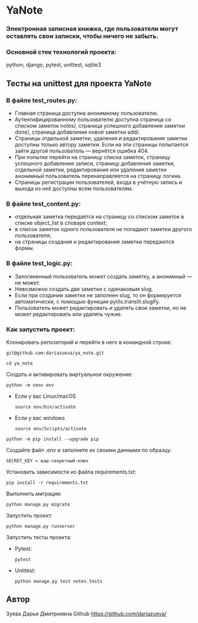 # YaNote
### Электронная записная книжка, где пользователи могут оставлять свои записки, чтобы ничего не забыть.

### Основной стек технологий проекта:

python, django, pytest, unittest, sqlite3

## Тесты на unittest для проекта YaNote

### В файле test_routes.py:
* Главная страница доступна анонимному пользователю.
* Аутентифицированному пользователю доступна страница со списком заметок notes/, страница
успешного добавления заметки done/, страница добавления новой заметки add/.
* Страницы отдельной заметки, удаления и редактирования заметки доступны только автору
заметки. Если на эти страницы попытается зайти другой пользователь — вернётся ошибка 404.
* При попытке перейти на страницу списка заметок, страницу успешного добавления записи,
страницу добавления заметки, отдельной заметки, редактирования или удаления заметки
анонимный пользователь перенаправляется на страницу логина.
* Страницы регистрации пользователей, входа в учётную запись и выхода из неё доступны всем
пользователям.

### В файле test_content.py:
* отдельная заметка передаётся на страницу со списком заметок в списке object_list в
словаре context;
* в список заметок одного пользователя не попадают заметки другого пользователя;
* на страницы создания и редактирования заметки передаются формы.

### В файле test_logic.py:
* Залогиненный пользователь может создать заметку, а анонимный — не может.
* Невозможно создать две заметки с одинаковым slug.
* Если при создании заметки не заполнен slug, то он формируется автоматически, с помощью
функции pytils.translit.slugify.
* Пользователь может редактировать и удалять свои заметки, но не может редактировать или
удалять чужие.

### Как запустить проект:

Клонировать репозиторий и перейти в него в командной строке:

```
git@github.com:dariazueva/ya_note.git
```

```
cd ya_note
```

Cоздать и активировать виртуальное окружение:

```
python -m venv env
```

* Если у вас Linux/macOS

    ```
    source env/bin/activate
    ```

* Если у вас windows

    ```
    source env/Scripts/activate
    ```

```
python -m pip install --upgrade pip
```

Создайте файл .env и заполните их своими данными по образцу:

```
SECRET_KEY = ваш-секретный-ключ
```

Установить зависимости из файла requirements.txt:

```
pip install -r requirements.txt
```

Выполнить миграции:

```
python manage.py migrate
```

Запустить проект:

```
python manage.py runserver
```

Запустить тесты проекта:
* Pytest:

    ```
    pytest
    ```

* Unittest:

    ```
    python manage.py test notes.tests
    ```

## Автор
Зуева Дарья Дмитриевна
Github https://github.com/dariazueva/
